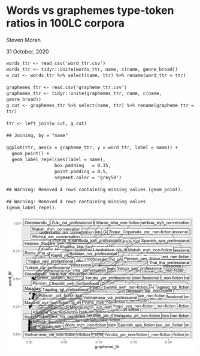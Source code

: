 Words vs graphemes type-token ratios in 100LC corpora
================
Steven Moran

31 October, 2020

    words_ttr <- read_csv('word_ttr.csv')
    words_ttr <- tidyr::unite(words_ttr, name, c(name, genre_broad))
    w_cut <- words_ttr %>% select(name, ttr) %>% rename(word_ttr = ttr)

    graphemes_ttr <- read.csv('grapheme_ttr.csv')
    graphemes_ttr <- tidyr::unite(graphemes_ttr, name, c(name, genre_broad))
    g_cut <- graphemes_ttr %>% select(name, ttr) %>% rename(grapheme_ttr = ttr)

    ttr <- left_join(w_cut, g_cut)

    ## Joining, by = "name"

    ggplot(ttr, aes(x = grapheme_ttr, y = word_ttr, label = name)) +
      geom_point() +
      geom_label_repel(aes(label = name),
                      box.padding   = 0.35,
                      point.padding = 0.5,
                      segment.color = 'grey50')

    ## Warning: Removed 4 rows containing missing values (geom_point).

    ## Warning: Removed 4 rows containing missing values (geom_label_repel).

![](words_vs_graphemes_ttr_files/figure-gfm/unnamed-chunk-4-1.png)<!-- -->
